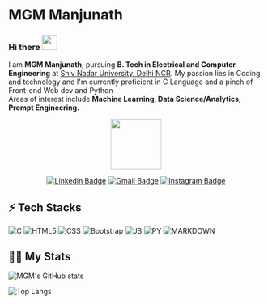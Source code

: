  # MGM Manjunath 
### Hi there   <img src="https://media.giphy.com/media/hvRJCLFzcasrR4ia7z/giphy.gif" width="30px"/>

I am **MGM Manjunath**, pursuing **B. Tech in Electrical and Computer Engineering** at [Shiv Nadar University, Delhi NCR](https://snu.edu.in/home). My passion lies in Coding and technology and I'm currently proficient in C Language and a pinch of Front-end Web dev and Python </br>
Areas of interest include **Machine Learning, Data Science/Analytics, Prompt Engineering.**



<div id="header" align="center">
  <img src="https://media.giphy.com/media/M9gbBd9nbDrOTu1Mqx/giphy.gif" width="100"/>


[![Linkedin Badge](https://img.shields.io/badge/LinkedIn-0A66C2.svg?style=for-the-badge&logo=LinkedIn&logoColor=white&link=https://www.linkedin.com/in/manjunathmgm/)](https://www.linkedin.com/in/manjunathmgm/)
[![Gmail Badge](https://img.shields.io/badge/Gmail-EA4335.svg?style=for-the-badge&logo=Gmail&logoColor=white&link=mailto:mm153@snu.edu.in)](mailto:mm153@snu.edu.in)
[![Instagram Badge](https://img.shields.io/badge/Instagram-E4405F.svg?style=for-the-badge&logo=Instagram&logoColor=white&link=https://www.instagram.com/man.ju.nath/)](https://www.instagram.com/man.ju.nath/)
<br/>
</div>

## ⚡ Tech Stacks


![C](https://img.shields.io/badge/-A8B9CC.svg?style=for-the-badge&logo=C&logoColor=black)
![HTML5](https://img.shields.io/badge/HTML5-E34F26.svg?style=for-the-badge&logo=HTML5&logoColor=white)
![CSS](https://img.shields.io/badge/CSS3-1572B6.svg?style=for-the-badge&logo=CSS3&logoColor=white)
![Bootstrap](https://img.shields.io/badge/Bootstrap-7952B3.svg?style=for-the-badge&logo=Bootstrap&logoColor=white)
![JS](https://img.shields.io/badge/JavaScript-F7DF1E.svg?style=for-the-badge&logo=JavaScript&logoColor=black)
![PY](https://img.shields.io/badge/Python-3776AB.svg?style=for-the-badge&logo=Python&logoColor=white)
![MARKDOWN](https://img.shields.io/badge/Markdown-000000.svg?style=for-the-badge&logo=Markdown&logoColor=white)

## 💪🏻 My Stats

![MGM's GitHub stats](https://github-readme-stats.vercel.app/api?username=ManjunathMGM&show_icons=true)


![Top Langs](https://github-readme-stats.vercel.app/api/top-langs/?username=ManjunathMGM&layout=compact)

